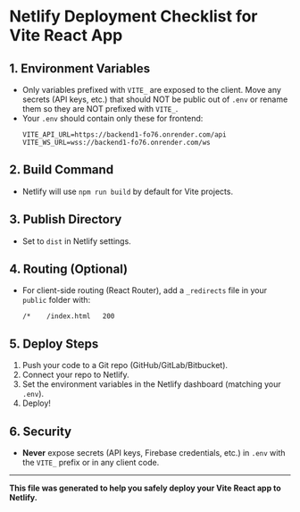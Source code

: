 # Netlify Deployment Checklist for Vite React App

## 1. Environment Variables
- Only variables prefixed with `VITE_` are exposed to the client. Move any secrets (API keys, etc.) that should NOT be public out of `.env` or rename them so they are NOT prefixed with `VITE_`.
- Your `.env` should contain only these for frontend:
  ```env
  VITE_API_URL=https://backend1-fo76.onrender.com/api
  VITE_WS_URL=wss://backend1-fo76.onrender.com/ws
  ```

## 2. Build Command
- Netlify will use `npm run build` by default for Vite projects.

## 3. Publish Directory
- Set to `dist` in Netlify settings.

## 4. Routing (Optional)
- For client-side routing (React Router), add a `_redirects` file in your `public` folder with:
  ```
  /*    /index.html   200
  ```

## 5. Deploy Steps
1. Push your code to a Git repo (GitHub/GitLab/Bitbucket).
2. Connect your repo to Netlify.
3. Set the environment variables in the Netlify dashboard (matching your `.env`).
4. Deploy!

## 6. Security
- **Never** expose secrets (API keys, Firebase credentials, etc.) in `.env` with the `VITE_` prefix or in any client code.

---

**This file was generated to help you safely deploy your Vite React app to Netlify.**
